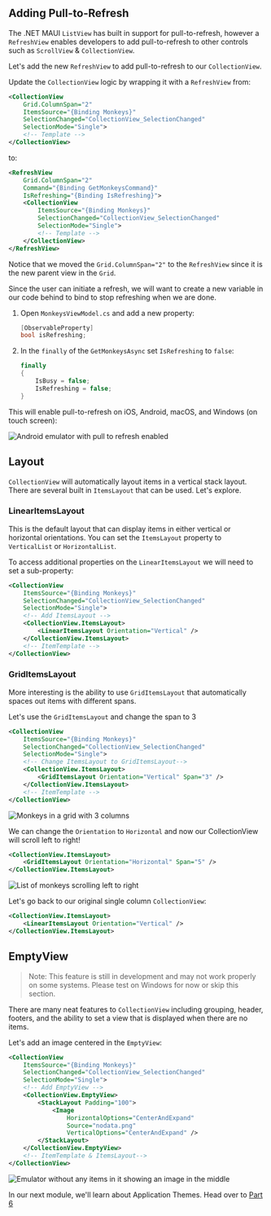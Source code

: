 ## Adding Pull-to-Refresh

The .NET MAUI `ListView` has built in support for pull-to-refresh, however a `RefreshView` enables developers to add pull-to-refresh to other controls such as `ScrollView` & `CollectionView`. 

Let's add the new `RefreshView` to add pull-to-refresh to our `CollectionView`.

Update the `CollectionView` logic by wrapping it with a `RefreshView` from:

```xml
<CollectionView
    Grid.ColumnSpan="2"
    ItemsSource="{Binding Monkeys}"
    SelectionChanged="CollectionView_SelectionChanged"
    SelectionMode="Single">
    <!-- Template -->
</CollectionView>
```

to:

```xml
<RefreshView
    Grid.ColumnSpan="2"
    Command="{Binding GetMonkeysCommand}"
    IsRefreshing="{Binding IsRefreshing}">
    <CollectionView
        ItemsSource="{Binding Monkeys}"
        SelectionChanged="CollectionView_SelectionChanged"
        SelectionMode="Single">
        <!-- Template -->
    </CollectionView>
</RefreshView>
```

Notice that we moved the `Grid.ColumnSpan="2"` to the `RefreshView` since it is the new parent view in the `Grid`.

Since the user can initiate a refresh, we will want to create a new variable in our code behind to bind to stop refreshing when we are done.

1. Open `MonkeysViewModel.cs` and add a new property:

    ```csharp
    [ObservableProperty]
    bool isRefreshing;
    ```

1. In the `finally` of the `GetMonkeysAsync` set `IsRefreshing` to `false`:

    ```csharp
    finally
    {
        IsBusy = false;
        IsRefreshing = false;
    }
    ```

This will enable pull-to-refresh on iOS, Android, macOS, and Windows (on touch screen):

![Android emulator with pull to refresh enabled](../Art/PullToRefresh.PNG)

## Layout

`CollectionView` will automatically layout items in a vertical stack layout. There are several built in `ItemsLayout` that can be used. Let's explore.

### LinearItemsLayout 

This is the default layout that can display items in either vertical or horizontal orientations. You can set the `ItemsLayout` property to `VerticalList` or `HorizontalList`. 

To access additional properties on the `LinearItemsLayout` we will need to set a sub-property:

```xml
<CollectionView
    ItemsSource="{Binding Monkeys}"
    SelectionChanged="CollectionView_SelectionChanged"
    SelectionMode="Single">
    <!-- Add ItemsLayout -->
    <CollectionView.ItemsLayout>
        <LinearItemsLayout Orientation="Vertical" />
    </CollectionView.ItemsLayout>
    <!-- ItemTemplate -->
</CollectionView>
```

### GridItemsLayout

More interesting is the ability to use `GridItemsLayout` that automatically spaces out items with different spans.  

Let's use the `GridItemsLayout` and change the span to 3 

```xml
<CollectionView
    ItemsSource="{Binding Monkeys}"
    SelectionChanged="CollectionView_SelectionChanged"
    SelectionMode="Single">
    <!-- Change ItemsLayout to GridItemsLayout-->
    <CollectionView.ItemsLayout>
        <GridItemsLayout Orientation="Vertical" Span="3" />
    </CollectionView.ItemsLayout>
    <!-- ItemTemplate -->
</CollectionView>
```

![Monkeys in a grid with 3 columns](../Art/GridItemsLayoutVert.png)

We can change the `Orientation` to `Horizontal` and now our CollectionView will scroll left to right!

```xml
<CollectionView.ItemsLayout>
    <GridItemsLayout Orientation="Horizontal" Span="5" />
</CollectionView.ItemsLayout>
```

![List of monkeys scrolling left to right](../Art/GridItemsLayoutHorizontal.png)

Let's go back to our original single column `CollectionView`:

```xml
<CollectionView.ItemsLayout>
    <LinearItemsLayout Orientation="Vertical" />
</CollectionView.ItemsLayout>
```

## EmptyView

> Note: This feature is still in development and  may not work properly on some systems. Please test on Windows for now or skip this section.

There are many neat features to `CollectionView` including grouping, header, footers, and the ability to set a view that is displayed when there are no items.

Let's add an image centered in the `EmptyView`:

```xml
<CollectionView
    ItemsSource="{Binding Monkeys}"
    SelectionChanged="CollectionView_SelectionChanged"
    SelectionMode="Single">
    <!-- Add EmptyView -->
    <CollectionView.EmptyView>
        <StackLayout Padding="100">
            <Image
                HorizontalOptions="CenterAndExpand"
                Source="nodata.png"
                VerticalOptions="CenterAndExpand" />
        </StackLayout>
    </CollectionView.EmptyView>
    <!-- ItemTemplate & ItemsLayout-->
</CollectionView>
```


![Emulator without any items in it showing an image in the middle](../Art/EmptyView.png)

In our next module, we'll learn about Application Themes.  Head over to [Part 6](../Part%206%20-%20AppThemes/README.md)

